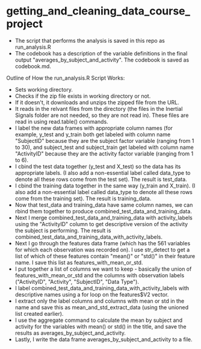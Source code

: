 # getting_and_cleaning_data_course_project

* The script that performs the analysis is saved in this repo as run_analysis.R
* The codebook has a description of the variable definitions in the final output "averages_by_subject_and_activity".  The codebook is saved as codebook.md.

Outline of How the run_analysis.R Script Works:
* Sets working directory.
* Checks if the zip file exists in working directory or not.
*   If it doesn't, it downloads and unzips the zipped file from the URL.
* It reads in the relvant files from the directory (the files in the Inertial Signals folder are not needed, so they are not read in).  These files are read in using read.table() commands.
* I label the new data frames with appropriate column names (for example, y_test and y_train both get labeled with column name "SubjectID" because they are the subject factor variable (ranging from 1 to 30), and subject_test and subject_train get labeled with column name "ActivityID" because they are the activity factor variable (ranging from 1 to 6).
* I cbind the test data together (y_test and X_test) so the data has its appropriate labels. (I also add a non-essential label called data_type to denote all these rows come from the test set). The result is test_data.
* I cbind the training data together in the same way (y_train and X_train).  (I also add a non-essential label called data_type to denote all these rows come from the training set).  The result is training_data.
* Now that test_data and training_data have same column names, we can rbind them together to produce combined_test_data_and_training_data.
* Next I merge combined_test_data_and_training_data with activity_labels using the "ActivityID" column to get descriptive version of the activity the subject is performing.  The result is combined_test_data_and_training_data_with_activity_labels.
* Next I go through the features data frame (which has the 561 variables for which each observation was recorded on).  I use str_detect to get a list of which of these features contain "mean()" or "std()" in their feature name.  I save this list as features_with_mean_or_std.
* I put together a list of columns we want to keep - basically the union of features_with_mean_or_std and the columns with observation labels ("ActivityID", "Activity", "SubjectID", "Data Type").  
* I label combined_test_data_and_training_data_with_activity_labels with descriptive names using a for loop on the features$V2 vector.
* I extract only the label columns and columns with mean or std in the name and save this as mean_and_std_extract_data (using the unioned list created earlier).
* I use the aggregate command to calculate the mean by subject and activity for the variables with mean() or std() in the title, and save the results as averages_by_subject_and_activity.
* Lastly, I write the data frame averages_by_subject_and_activity to a file.

